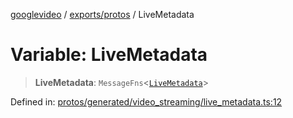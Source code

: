 [googlevideo](../../../README.md) / [exports/protos](../README.md) / LiveMetadata

# Variable: LiveMetadata

> **LiveMetadata**: `MessageFns`\<[`LiveMetadata`](../interfaces/LiveMetadata.md)\>

Defined in: [protos/generated/video\_streaming/live\_metadata.ts:12](https://github.com/LuanRT/googlevideo/blob/5b84100979befab767d819a9606dde964d469341/protos/generated/video_streaming/live_metadata.ts#L12)
